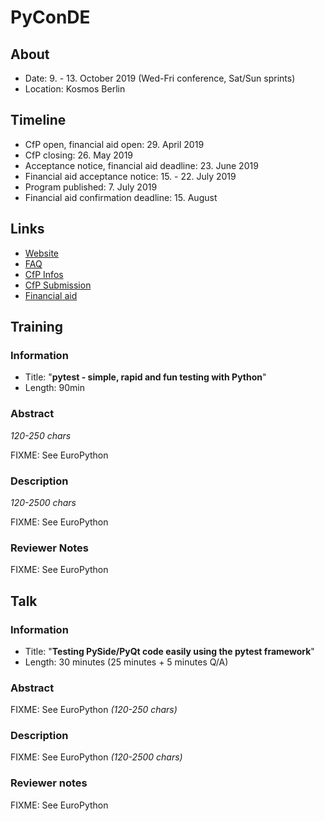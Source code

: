 # PyConDE

## About

- Date: 9. - 13. October 2019 (Wed-Fri conference, Sat/Sun sprints)
- Location: Kosmos Berlin

## Timeline

- CfP open, financial aid open: 29. April 2019
- CfP closing: 26. May 2019
- Acceptance notice, financial aid deadline: 23. June 2019
- Financial aid acceptance notice: 15. - 22. July 2019
- Program published: 7. July 2019
- Financial aid confirmation deadline: 15. August

## Links

- [Website](https://de.pycon.org/)
- [FAQ](https://de.pycon.org/frequently-asked-questions/)
- [CfP Infos](https://de.pycon.org/call-for-proposals/)
- [CfP Submission](https://pretalx.com/pyconde-pydata-berlin-2019/cfp)
- [Financial aid](https://de.pycon.org/financial-aid/)

## Training
### Information

- Title: "**pytest - simple, rapid and fun testing with Python**"
- Length: 90min

### Abstract

*120-250 chars*

FIXME: See EuroPython

### Description

*120-2500 chars*

FIXME: See EuroPython

### Reviewer Notes

FIXME: See EuroPython

## Talk
### Information

- Title: "**Testing PySide/PyQt code easily using the pytest framework**"
- Length: 30 minutes (25 minutes + 5 minutes Q/A)

### Abstract

FIXME: See EuroPython  *(120-250 chars)*

### Description

FIXME: See EuroPython *(120-2500 chars)*

### Reviewer notes

FIXME: See EuroPython
